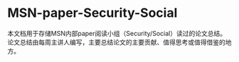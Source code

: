 # MSN-paper-Security-Social
本文档用于存储MSN内部paper阅读小组（Security/Social）读过的论文总结。论文总结由每周主讲人编写，主要总结论文的主要贡献、值得思考或值得借鉴的地方。
